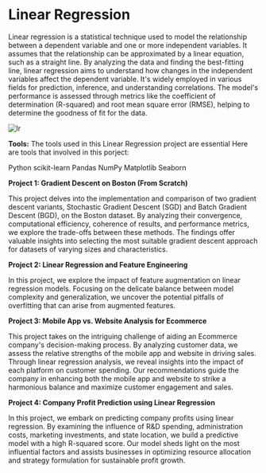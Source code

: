 # Linear Regression

Linear regression is a statistical technique used to model the relationship between a dependent variable and one or more independent variables. It assumes that the relationship can be approximated by a linear equation, such as a straight line. By analyzing the data and finding the best-fitting line, linear regression aims to understand how changes in the independent variables affect the dependent variable. It's widely employed in various fields for prediction, inference, and understanding correlations. The model's performance is assessed through metrics like the coefficient of determination (R-squared) and root mean square error (RMSE), helping to determine the goodness of fit for the data.

![lr](https://github.com/JAbhi09/Data-Science/assets/143057373/ace4e921-e7a0-48d8-8a01-9ebf97a2e3f2)

**Tools:** The tools used in this Linear Regression project are essential Here are tools that involved in this porject:

Python
scikit-learn
Pandas
NumPy
Matplotlib
Seaborn


**Project 1: Gradient Descent on Boston (From Scratch)**

This project delves into the implementation and comparison of two gradient descent variants, Stochastic Gradient Descent (SGD) and Batch Gradient Descent (BGD), on the Boston dataset. By analyzing their convergence, computational efficiency, coherence of results, and performance metrics, we explore the trade-offs between these methods. The findings offer valuable insights into selecting the most suitable gradient descent approach for datasets of varying sizes and characteristics.

**Project 2: Linear Regression and Feature Engineering**

In this project, we explore the impact of feature augmentation on linear regression models. Focusing on the delicate balance between model complexity and generalization, we uncover the potential pitfalls of overfitting that can arise from augmented features.

**Project 3: Mobile App vs. Website Analysis for Ecommerce**

This project takes on the intriguing challenge of aiding an Ecommerce company's decision-making process. By analyzing customer data, we assess the relative strengths of the mobile app and website in driving sales. Through linear regression analysis, we reveal insights into the impact of each platform on customer spending. Our recommendations guide the company in enhancing both the mobile app and website to strike a harmonious balance and maximize customer engagement and sales.

**Project 4: Company Profit Prediction using Linear Regression**

In this project, we embark on predicting company profits using linear regression. By examining the influence of R&D spending, administration costs, marketing investments, and state location, we build a predictive model with a high R-squared score. Our model sheds light on the most influential factors and assists businesses in optimizing resource allocation and strategy formulation for sustainable profit growth.

